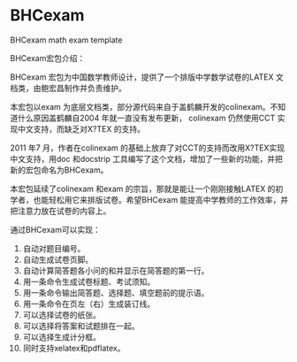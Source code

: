 # BHCexam
BHCexam math exam template

BHCexam宏包介绍：

BHCexam 宏包为中国数学教师设计，提供了一个排版中学数学试卷的LATEX 文档类，由鲍宏昌制作并负责维护。

本宏包以exam 为底层文档类，部分源代码来自于盖鹤麟开发的colinexam。不知道什么原因盖鹤麟自2004 年就一直没有发布更新， colinexam 仍然使用CCT 实现中文支持，而缺乏对X?TEX 的支持。

2011 年7 月，作者在colinexam 的基础上放弃了对CCT的支持而改用X?TEX实现中文支持，用doc 和docstrip 工具编写了这个文档，增加了一些新的功能，并把新的宏包命名为BHCexam。

本宏包延续了colinexam 和exam 的宗旨，那就是能让一个刚刚接触LATEX 的初学者，也能轻松用它来排版试卷。希望BHCexam 能提高中学教师的工作效率，并把注意力放在试卷的内容上。

通过BHCexam可以实现：

1. 自动对题目编号。
2. 自动生成试卷页脚。
3. 自动计算简答题各小问的和并显示在简答题的第一行。
4. 用一条命令生成试卷标题、考试须知。
5. 用一条命令输出简答题、选择题、填空题前的提示语。
6. 用一条命令在页左（右）生成装订线。
7. 可以选择试卷的纸张。
8. 可以选择将答案和试题排在一起。
9. 可以选择生成计分框。
10. 同时支持xelatex和pdflatex。
